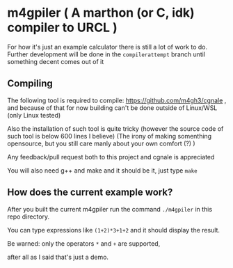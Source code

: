 # m4gpiler ( A marthon (or C, idk) compiler to URCL )
For how it's just an example calculator there is still a lot of work to do. Further development will be done in the `compilerattempt` branch until 
something decent comes out of it

## Compiling
The following tool is required to compile: https://github.com/m4gh3/cgnale , and because of that for now building can't be done outside of Linux/WSL (only Linux tested)

Also the installation of such tool is quite tricky (however the source code of such tool is below 600 lines I believe)
(The irony of making somenthing opensource, but you still care manly about your own comfort (?) )

Any feedback/pull request both to this project and cgnale is appreciated

You will also need g++ and make and it should be it, just type `make`

## How does the current example work?

After you built the current m4gpiler run the command `./m4gpiler` in this repo directory.

You can type expressions like `(1+2)*3+1+2` and it should display the result.

Be warned: only the operators `*` and `+` are supported,

after all as I said that's just a demo.
